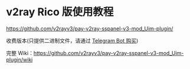 # v2ray Rico 版使用教程

https://github.com/v2rayv3/pay-v2ray-sspanel-v3-mod_Uim-plugin/

收费版本(只提供二进制文件，请通过 [Telegram Bot 购买](https://t.me/Rico_V2_bot))

完整 Wiki：https://github.com/v2rayv3/pay-v2ray-sspanel-v3-mod_Uim-plugin/wiki
